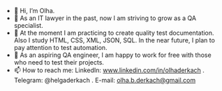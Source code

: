 - 👋 Hi, I’m Olha.
- 👀 As an IT lawyer in the past, now I am striving to grow as a QA specialist.
- 🌱 At the moment I am practicing to create quality test documentation. Also I study HTML, CSS, XML, JSON, SQL. In the near future, I plan to pay attention to test automation.
- 💞️ As an aspiring QA engineer, I am happy to work for free with those who need to test their projects.
- 📫 How to reach me:
LinkedIn: www.linkedin.com/in/olhaderkach .
Telegram: @helgaderkach .
E-mail: olha.b.derkach@gmail.com

<!---
OlhaDerkach/OlhaDerkach is a ✨ special ✨ repository because its `README.md` (this file) appears on your GitHub profile.
You can click the Preview link to take a look at your changes.
--->
